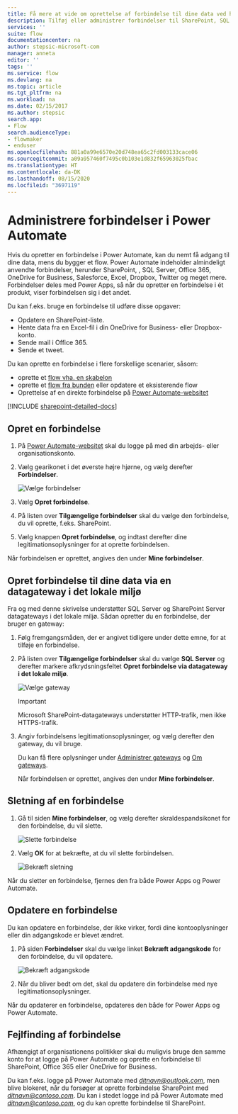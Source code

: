 ```yaml
---
title: Få mere at vide om oprettelse af forbindelse til dine data ved hjælp af forbindelser og datagateways i det lokale miljø | Microsoft Docs
description: Tilføj eller administrer forbindelser til SharePoint, SQL Server, OneDrive for Business, Salesforce, Office 365, OneDrive, Dropbox, Twitter, Google Drev med mere
services: ''
suite: flow
documentationcenter: na
author: stepsic-microsoft-com
manager: anneta
editor: ''
tags: ''
ms.service: flow
ms.devlang: na
ms.topic: article
ms.tgt_pltfrm: na
ms.workload: na
ms.date: 02/15/2017
ms.author: stepsic
search.app:
- Flow
search.audienceType:
- flowmaker
- enduser
ms.openlocfilehash: 881a0a99e6570e20d748ea65c2fd003133cace06
ms.sourcegitcommit: a09a957460f7495c0b103e1d832f65963025fbac
ms.translationtype: HT
ms.contentlocale: da-DK
ms.lasthandoff: 08/15/2020
ms.locfileid: "3697119"
---
```

# <a name="manage-connections-in-power-automate"></a>Administrere forbindelser i Power Automate

Hvis du opretter en forbindelse i Power Automate, kan du nemt få adgang til dine data, mens du bygger et flow. Power Automate indeholder almindeligt anvendte forbindelser, herunder SharePoint, , SQL Server, Office 365, OneDrive for Business, Salesforce, Excel, Dropbox, Twitter og meget mere. Forbindelser deles med Power Apps, så når du opretter en forbindelse i ét produkt, viser forbindelsen sig i det andet.

Du kan f.eks. bruge en forbindelse til udføre disse opgaver:

* Opdatere en SharePoint-liste.
* Hente data fra en Excel-fil i din OneDrive for Business- eller Dropbox-konto.
* Sende mail i Office 365.
* Sende et tweet.

Du kan oprette en forbindelse i flere forskellige scenarier, såsom:

* oprette et [flow vha. en skabelon](get-started-logic-template.md)
* oprette et [flow fra bunden](get-started-logic-flow.md) eller opdatere et eksisterende flow
* Oprettelse af en direkte forbindelse på [Power Automate-websitet][1]

[!INCLUDE [sharepoint-detailed-docs](includes/sharepoint-detailed-docs.md)]

## <a name="add-a-connection"></a>Opret en forbindelse
1. På [Power Automate-websitet][1] skal du logge på med din arbejds- eller organisationskonto.
2. Vælg gearikonet i det øverste højre hjørne, og vælg derefter **Forbindelser**.
   
    ![Vælge forbindelser](./media/add-manage-connections/connections-menu.png)
3. Vælg **Opret forbindelse**.
4. På listen over **Tilgængelige forbindelser** skal du vælge den forbindelse, du vil oprette, f.eks. SharePoint.
5. Vælg knappen **Opret forbindelse**, og indtast derefter dine legitimationsoplysninger for at oprette forbindelsen.

Når forbindelsen er oprettet, angives den under **Mine forbindelser**.

## <a name="connect-to-your-data-through-an-on-premises-data-gateway"></a>Opret forbindelse til dine data via en datagateway i det lokale miljø
Fra og med denne skrivelse understøtter SQL Server og SharePoint Server datagateways i det lokale miljø. Sådan opretter du en forbindelse, der bruger en gateway:

1. Følg fremgangsmåden, der er angivet tidligere under dette emne, for at tilføje en forbindelse.
2. På listen over **Tilgængelige forbindelser** skal du vælge **SQL Server** og derefter markere afkrydsningsfeltet **Opret forbindelse via datagateway i det lokale miljø**.
   
    ![Vælge gateway](./media/add-manage-connections/select-gateway.png)
   
   > [!IMPORTANT]
   > Microsoft SharePoint-datagateways understøtter HTTP-trafik, men ikke HTTPS-trafik.
   > 
   > 
3. Angiv forbindelsens legitimationsoplysninger, og vælg derefter den gateway, du vil bruge.
   
    Du kan få flere oplysninger under [Administrer gateways](gateway-manage.md) og [Om gateways](gateway-reference.md).
   
    Når forbindelsen er oprettet, angives den under **Mine forbindelser**.

## <a name="delete-a-connection"></a>Sletning af en forbindelse
1. Gå til siden **Mine forbindelser**, og vælg derefter skraldespandsikonet for den forbindelse, du vil slette.
   
    ![Slette forbindelse](./media/add-manage-connections/delete-connection.png)
2. Vælg **OK** for at bekræfte, at du vil slette forbindelsen.
   
    ![Bekræft sletning](./media/add-manage-connections/delete-confirmation.png)

Når du sletter en forbindelse, fjernes den fra både Power Apps og Power Automate.

## <a name="update-a-connection"></a>Opdatere en forbindelse
Du kan opdatere en forbindelse, der ikke virker, fordi dine kontooplysninger eller din adgangskode er blevet ændret.

1. På siden **Forbindelser** skal du vælge linket **Bekræft adgangskode** for den forbindelse, du vil opdatere.
   
    ![Bekræft adgangskode](./media/add-manage-connections/verify-password.png)
2. Når du bliver bedt om det, skal du opdatere din forbindelse med nye legitimationsoplysninger.

Når du opdaterer en forbindelse, opdateres den både for Power Apps og Power Automate.

## <a name="troubleshoot-a-connection"></a>Fejlfinding af forbindelse
Afhængigt af organisationens politikker skal du muligvis bruge den samme konto for at logge på Power Automate og oprette en forbindelse til SharePoint, Office 365 eller OneDrive for Business.

Du kan f.eks. logge på Power Automate med *ditnavn@outlook.com*, men blive blokeret, når du forsøger at oprette forbindelse SharePoint med *ditnavn@contoso.com*. Du kan i stedet logge ind på Power Automate med *ditnavn@contoso.com*, og du kan oprette forbindelse til SharePoint.

<!--Reference links in article-->
[1]: https://flow.microsoft.com
